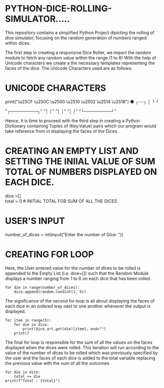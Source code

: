 # PYTHON-DICE-ROLLING-SIMULATOR.....
This repository contains a simplified Python Project dipicting the rolling of dice simulator, focusing on the random generation of numbers ranged within dices.

The first step in creating a responsive Dice Roller, we import the random module to fetch any random value within the range (1 to 6)
With the help of Unicode characters we create a the necessary templates representing the faces of the dice. The Unicode Characters used are as follows: 

# UNICODE CHARACTERS
print("\u25CF \u250C \u2500 \u2510 \u2502 \u2514 \u2518")
● ┌ ─ ┐ │ └ ┘

"┌─────────┐"
"│         │"
"│         │"
"│         │"
"└─────────┘"

Hence, it is time to proceed with the third step in creating a Python Dictionary containing Tuples of (Key:Value) pairs which our program would take reference from in displaying the faces of the Dices.

# CREATING AN EMPTY LIST AND SETTING THE INIIAL VALUE OF SUM TOTAL OF NUMBERS DISPLAYED ON EACH DICE.
dice =[]    
total = 0   # INITIAL TOTAL FOR SUM OF ALL THE DICES

# USER'S INPUT
number_of_dices = int(input("Enter the number of Dice: "))

# CREATING FOR LOOP
Here, the User entered value for the number of dices to be rolled is appended to the Empty List (i.e. dice=[]) such that the Random Module displays a number ranging from 1 to 6 on each dice that has been rolled.
    
    for die in range(number_of_dices):
        dice.append(random.randint(1, 6))


The significance of the second for loop is all about displaying the faces of each dice in an ordered way next to one another whenever the output is displayed.
    
    for item in range(5):
        for die in dice:
            print(dice_art.get(die)[item], end="")
        print()


The final for loop is responsible for the sum of all the values on the faces displayed when the dices were rolled. This iteration will run according to the value of the number of dices to be rolled which was previously specified by the user and the faces of each dice is added to the total variable replacing the previous value with the sum of all the outcomes.

    for die in dice:
        total += die
    print(f"Total : {total}")
